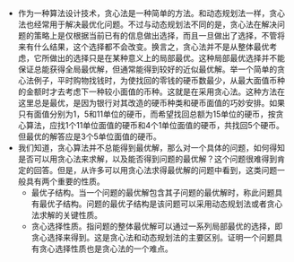 - 作为一种算法设计技术，贪心法是一种简单的方法。和动态规划法一样，贪心法也经常用于解决最优化问题。不过与动态规划法不同的是，贪心法在解决问题的策略上是仅根据当前已有的信息做出选择，而且一旦做出了选择，不管将来有什么结果，这个选择都不会改变。换言之，贪心法并不是从整体最优考虑，它所做出的选择只是在某种意义上的局部最优。这种局部最优选择并不能保证总能获得全局最优解，但通常能得到较好的近似最优解。举一个简单的贪心法例子，平时购物找钱时，为使找回的零钱的硬币数最少，从最大面值币种的金额时才去考虑下一种较小面值的币种。这就是在采用贪心法。这种方法在这里总是最优，是因为银行对其改造的硬币种类和硬币面值的巧妙安排。如果只有面值分别为1，5和11单位的硬币，而希望找回总额为15单位的硬币，按贪心算法，应找1个11单位面值的硬币和4个1单位面值的硬币，共找回5个硬币。但最优的解答应是3个5单位面值的硬币。
- 我们知道，贪心算法并不总能得到最优解，那么对一个具体的问题，如何得知是否可以用贪心法来求解，以及能否得到问题的最优解？这个问题很难得到肯定的回答。但是，从许多可以用贪心法求得最优解的问题中看到，这类问题一般具有两个重要的性质。
	- 最优子结构。当一个问题的最优解包含其子问题的最优解时，称此问题具有最优子结构。问题的最优子结构是该问题可以采用动态规划法或者贪心法求解的关键性质。
	- 贪心选择性质。指问题的整体最优解可以通过一系列局部最优的选择，即贪心选择来得到。这是贪心法和动态规划法的主要区别。证明一个问题具有贪心选择性质也是贪心法的一个难点。